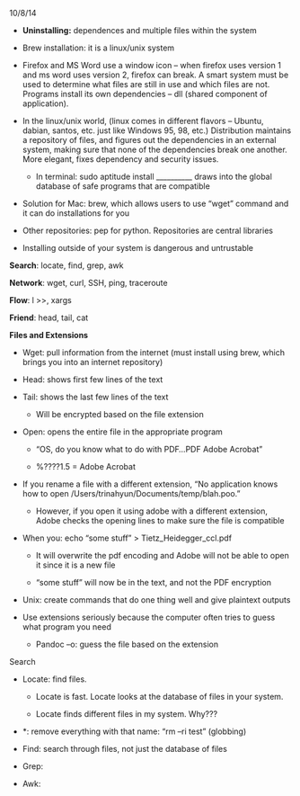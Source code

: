 10/8/14

-   **Uninstalling:** dependences and multiple files within the system

-   Brew installation: it is a linux/unix system

-   Firefox and MS Word use a window icon – when firefox uses version 1
    and ms word uses version 2, firefox can break. A smart system must
    be used to determine what files are still in use and which files are
    not. Programs install its own dependencies – dll (shared component
    of application).

-   In the linux/unix world, (linux comes in different flavors – Ubuntu,
    dabian, santos, etc. just like Windows 95, 98, etc.) Distribution
    maintains a repository of files, and figures out the dependencies in
    an external system, making sure that none of the dependencies break
    one another. More elegant, fixes dependency and security issues.

    -   In terminal: sudo aptitude install \_\_\_\_\_\_\_\_\_\_ draws
        into the global database of safe programs that are compatible

-   Solution for Mac: brew, which allows users to use “wget” command and
    it can do installations for you

-   Other repositories: pep for python. Repositories are central
    libraries

-   Installing outside of your system is dangerous and untrustable

**Search**: locate, find, grep, awk

**Network**: wget, curl, SSH, ping, traceroute

**Flow**: l \>\>, xargs

**Friend**: head, tail, cat

**Files and Extensions**

-   Wget: pull information from the internet (must install using brew,
    which brings you into an internet repository)

-   Head: shows first few lines of the text

-   Tail: shows the last few lines of the text

    -   Will be encrypted based on the file extension

-   Open: opens the entire file in the appropriate program

    -   “OS, do you know what to do with PDF…PDF Adobe Acrobat”

    -   %????1.5 = Adobe Acrobat

-   If you rename a file with a different extension, “No application
    knows how to open /Users/trinahyun/Documents/temp/blah.poo.”

    -   However, if you open it using adobe with a different extension,
        Adobe checks the opening lines to make sure the file is
        compatible

-   When you: echo “some stuff” \> Tietz\_Heidegger\_ccl.pdf

    -   It will overwrite the pdf encoding and Adobe will not be able to
        open it since it is a new file

    -   “some stuff” will now be in the text, and not the PDF encryption

-   Unix: create commands that do one thing well and give plaintext
    outputs

-   Use extensions seriously because the computer often tries to guess
    what program you need

    -   Pandoc –o: guess the file based on the extension

Search

-   Locate: find files.

    -   Locate is fast. Locate looks at the database of files in your
        system.

    -   Locate finds different files in my system. Why???

-   \*: remove everything with that name: “rm –ri test” (globbing)

-   Find: search through files, not just the database of files

-   Grep:

-   Awk: